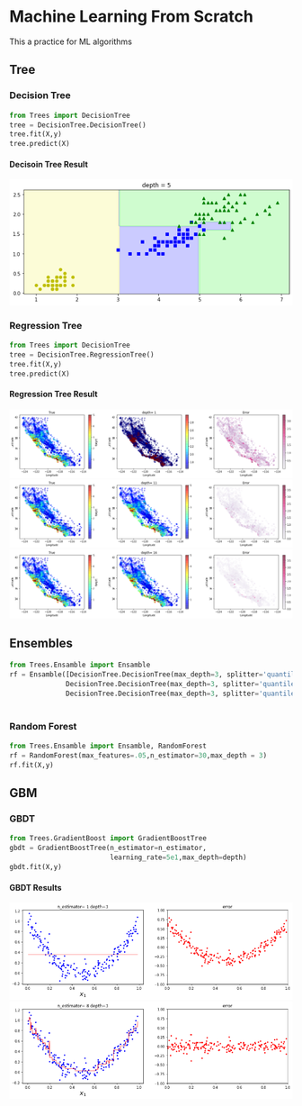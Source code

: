 # Machine Learning From Scratch

This a practice for ML algorithms 

## Tree 

### Decision Tree

```python
from Trees import DecisionTree
tree = DecisionTree.DecisionTree()
tree.fit(X,y)
tree.predict(X)
```
#### Decisoin Tree Result
<img src="figures/tree_clf result.png" />

### Regression Tree

```python
from Trees import DecisionTree
tree = DecisionTree.RegressionTree()
tree.fit(X,y)
tree.predict(X)
```
#### Regression Tree Result
<img src="figures/tree_reg depth1 rst.png" />
<img src="figures/tree_reg depth6 rst.png" />
<img src="figures/tree_reg depth16 rst.png" />

## Ensembles

```python
from Trees.Ensamble import Ensamble
rf = Ensamble([DecisionTree.DecisionTree(max_depth=3, splitter='quantile'),
              DecisionTree.DecisionTree(max_depth=3, splitter='quantile'),
              DecisionTree.DecisionTree(max_depth=3, splitter='quantile')])
             
```

### Random Forest

```python
from Trees.Ensamble import Ensamble, RandomForest
rf = RandomForest(max_features=.05,n_estimator=30,max_depth = 3)
rf.fit(X,y)
```

## GBM

### GBDT

```python
from Trees.GradientBoost import GradientBoostTree
gbdt = GradientBoostTree(n_estimator=n_estimator,
                         learning_rate=5e1,max_depth=depth)
gbdt.fit(X,y)
```
#### GBDT Results
<img src="figures/gbm 1 rst.png" />
<img src="figures/gbm 8 rst.png" />
